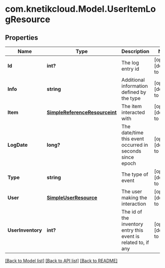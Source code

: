 # com.knetikcloud.Model.UserItemLogResource
## Properties

Name | Type | Description | Notes
------------ | ------------- | ------------- | -------------
**Id** | **int?** | The log entry id | [optional] [default to null]
**Info** | **string** | Additional information defined by the type | [optional] [default to null]
**Item** | [**SimpleReferenceResourceint**](SimpleReferenceResourceint.md) | The item interacted with | [optional] [default to null]
**LogDate** | **long?** | The date/time this event occurred in seconds since epoch | [optional] [default to null]
**Type** | **string** | The type of event | [optional] [default to null]
**User** | [**SimpleUserResource**](SimpleUserResource.md) | The user making the interaction | [optional] [default to null]
**UserInventory** | **int?** | The id of the inventory entry this event is related to, if any | [optional] [default to null]

[[Back to Model list]](../README.md#documentation-for-models) [[Back to API list]](../README.md#documentation-for-api-endpoints) [[Back to README]](../README.md)

